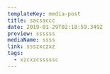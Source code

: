 ```yaml
---
templateKey: media-post
title: sacsaccc
date: 2019-01-29T02:18:59.349Z
preview: ssssss
mediaName: ssss
link: ssszxczxz
tags:
  - xzcxzcsssssc
---
```


